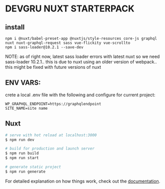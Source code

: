 # DEVGRU NUXT STARTERPACK

## install

```
npm i @nuxt/babel-preset-app @nuxtjs/style-resources core-js graphql nuxt nuxt-graphql-request sass vue-flickity vue-scrollto
npm i sass-loader@10.2.1 --save-dev
```

NOTE: as of right now, latest sass loader errors with latest nuxt so we need sass-loader 10.2.1.. this is due to nuxt using an older version of webpack.. this might be fixed with future versions of nuxt

## ENV VARS:

crete a local .env file with the following and configure for current project:

```
WP_GRAPHQL_ENDPOINT=https://graphqlendpoint
SITE_NAME=site name
```

## Nuxt

```bash
# serve with hot reload at localhost:3000
$ npm run dev

# build for production and launch server
$ npm run build
$ npm run start

# generate static project
$ npm run generate
```

For detailed explanation on how things work, check out the [documentation](https://nuxtjs.org).
